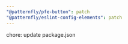 ```yaml
---
"@patternfly/pfe-button": patch
"@patternfly/eslint-config-elements": patch
---
```


chore: update package.json
